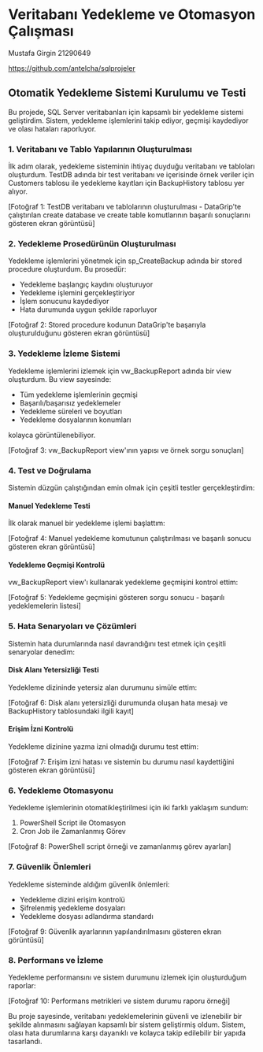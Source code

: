 # Veritabanı Yedekleme ve Otomasyon Çalışması

Mustafa Girgin
21290649

https://github.com/antelcha/sqlprojeler

## Otomatik Yedekleme Sistemi Kurulumu ve Testi

Bu projede, SQL Server veritabanları için kapsamlı bir yedekleme sistemi geliştirdim. Sistem, yedekleme işlemlerini takip ediyor, geçmişi kaydediyor ve olası hataları raporluyor.

### 1. Veritabanı ve Tablo Yapılarının Oluşturulması

İlk adım olarak, yedekleme sisteminin ihtiyaç duyduğu veritabanı ve tabloları oluşturdum. TestDB adında bir test veritabanı ve içerisinde örnek veriler için Customers tablosu ile yedekleme kayıtları için BackupHistory tablosu yer alıyor.

[Fotoğraf 1: TestDB veritabanı ve tablolarının oluşturulması - DataGrip'te çalıştırılan create database ve create table komutlarının başarılı sonuçlarını gösteren ekran görüntüsü]

### 2. Yedekleme Prosedürünün Oluşturulması

Yedekleme işlemlerini yönetmek için sp_CreateBackup adında bir stored procedure oluşturdum. Bu prosedür:
- Yedekleme başlangıç kaydını oluşturuyor
- Yedekleme işlemini gerçekleştiriyor
- İşlem sonucunu kaydediyor
- Hata durumunda uygun şekilde raporluyor

[Fotoğraf 2: Stored procedure kodunun DataGrip'te başarıyla oluşturulduğunu gösteren ekran görüntüsü]

### 3. Yedekleme İzleme Sistemi

Yedekleme işlemlerini izlemek için vw_BackupReport adında bir view oluşturdum. Bu view sayesinde:
- Tüm yedekleme işlemlerinin geçmişi
- Başarılı/başarısız yedeklemeler
- Yedekleme süreleri ve boyutları
- Yedekleme dosyalarının konumları

kolayca görüntülenebiliyor.

[Fotoğraf 3: vw_BackupReport view'ının yapısı ve örnek sorgu sonuçları]

### 4. Test ve Doğrulama

Sistemin düzgün çalıştığından emin olmak için çeşitli testler gerçekleştirdim:

#### Manuel Yedekleme Testi
İlk olarak manuel bir yedekleme işlemi başlattım:

[Fotoğraf 4: Manuel yedekleme komutunun çalıştırılması ve başarılı sonucu gösteren ekran görüntüsü]

#### Yedekleme Geçmişi Kontrolü
vw_BackupReport view'ı kullanarak yedekleme geçmişini kontrol ettim:

[Fotoğraf 5: Yedekleme geçmişini gösteren sorgu sonucu - başarılı yedeklemelerin listesi]

### 5. Hata Senaryoları ve Çözümleri

Sistemin hata durumlarında nasıl davrandığını test etmek için çeşitli senaryolar denedim:

#### Disk Alanı Yetersizliği Testi
Yedekleme dizininde yetersiz alan durumunu simüle ettim:

[Fotoğraf 6: Disk alanı yetersizliği durumunda oluşan hata mesajı ve BackupHistory tablosundaki ilgili kayıt]

#### Erişim İzni Kontrolü
Yedekleme dizinine yazma izni olmadığı durumu test ettim:

[Fotoğraf 7: Erişim izni hatası ve sistemin bu durumu nasıl kaydettiğini gösteren ekran görüntüsü]

### 6. Yedekleme Otomasyonu

Yedekleme işlemlerinin otomatikleştirilmesi için iki farklı yaklaşım sundum:

1. PowerShell Script ile Otomasyon
2. Cron Job ile Zamanlanmış Görev

[Fotoğraf 8: PowerShell script örneği ve zamanlanmış görev ayarları]

### 7. Güvenlik Önlemleri

Yedekleme sisteminde aldığım güvenlik önlemleri:
- Yedekleme dizini erişim kontrolü
- Şifrelenmiş yedekleme dosyaları
- Yedekleme dosyası adlandırma standardı

[Fotoğraf 9: Güvenlik ayarlarının yapılandırılmasını gösteren ekran görüntüsü]

### 8. Performans ve İzleme

Yedekleme performansını ve sistem durumunu izlemek için oluşturduğum raporlar:

[Fotoğraf 10: Performans metrikleri ve sistem durumu raporu örneği]

Bu proje sayesinde, veritabanı yedeklemelerinin güvenli ve izlenebilir bir şekilde alınmasını sağlayan kapsamlı bir sistem geliştirmiş oldum. Sistem, olası hata durumlarına karşı dayanıklı ve kolayca takip edilebilir bir yapıda tasarlandı. 